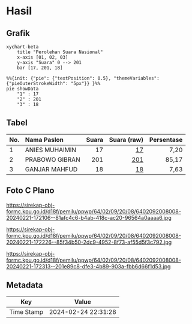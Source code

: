 # Hasil

## Grafik

```mermaid
xychart-beta
    title "Perolehan Suara Nasional"
    x-axis [01, 02, 03]
    y-axis "Suara" 0 --> 201
    bar [17, 201, 18]
```

```mermaid
%%{init: {"pie": {"textPosition": 0.5}, "themeVariables": {"pieOuterStrokeWidth": "5px"}} }%%
pie showData
    "1" : 17
    "2" : 201
    "3" : 18
```

## Tabel

| No. | Nama Paslon    | Suara | Suara (raw) | Persentase |
|:--- |:-------------- | -----:| -----------:| ----------:|
| 1   | ANIES MUHAIMIN | 17    | [17][p-1]   | 7,20       |
| 2   | PRABOWO GIBRAN | 201   | [201][p-2]  | 85,17      |
| 3   | GANJAR MAHFUD  | 18    | [18][p-3]   | 7,63       |


[p-1]: https://github.com/gigit-pemilu/pemilu-2024/blob/main/pilpres/hitung-suara/sub/64-kalimantan-timur/sub/02-kutai-kartanegara/sub/09-kenohan/sub/2008-tuana-tuha/sub/008-tps/sub/paslon-1.txt
[p-2]: https://github.com/gigit-pemilu/pemilu-2024/blob/main/pilpres/hitung-suara/sub/64-kalimantan-timur/sub/02-kutai-kartanegara/sub/09-kenohan/sub/2008-tuana-tuha/sub/008-tps/sub/paslon-2.txt
[p-3]: https://github.com/gigit-pemilu/pemilu-2024/blob/main/pilpres/hitung-suara/sub/64-kalimantan-timur/sub/02-kutai-kartanegara/sub/09-kenohan/sub/2008-tuana-tuha/sub/008-tps/sub/paslon-3.txt

## Foto C Plano

https://sirekap-obj-formc.kpu.go.id/d18f/pemilu/ppwp/64/02/09/20/08/6402092008008-20240221-172106--81afc4c6-b4ab-418c-ac20-96564a0aaaa6.jpg

https://sirekap-obj-formc.kpu.go.id/d18f/pemilu/ppwp/64/02/09/20/08/6402092008008-20240221-172226--85f34b50-2dc9-4952-8f73-af55d5f3c792.jpg

https://sirekap-obj-formc.kpu.go.id/d18f/pemilu/ppwp/64/02/09/20/08/6402092008008-20240221-172313--201e89c8-dfe3-4b89-903a-fbb6d66f1d53.jpg


## Metadata

| Key        | Value               |
| ---------- | ------------------- |
| Time Stamp | 2024-02-24 22:31:28 |



